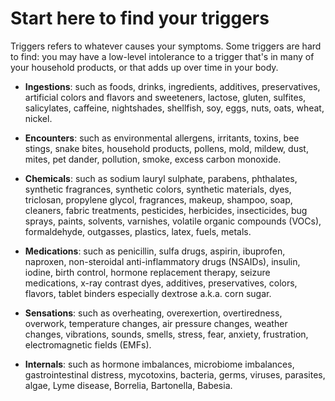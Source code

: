 <!--
source: jph
tags: starters
-->

# Start here to find your triggers

Triggers refers to whatever causes your symptoms. Some triggers are hard to find: you may have a low-level intolerance to a trigger that's in many of your household products, or that adds up over time in your body.

* **Ingestions**: such as foods, drinks, ingredients, additives, preservatives, artificial colors and flavors and sweeteners, lactose, gluten, sulfites, salicylates, caffeine, nightshades, shellfish, soy, eggs, nuts, oats, wheat, nickel.

* **Encounters**: such as environmental allergens, irritants, toxins, bee stings, snake bites, household products, pollens, mold, mildew, dust, mites, pet dander, pollution, smoke, excess carbon monoxide.

* **Chemicals**: such as sodium lauryl sulphate, parabens, phthalates, synthetic fragrances, synthetic colors, synthetic materials, dyes, triclosan, propylene glycol, fragrances, makeup, shampoo, soap, cleaners, fabric treatments, pesticides, herbicides, insecticides, bug sprays, paints, solvents, varnishes, volatile organic compounds (VOCs), formaldehyde, outgasses, plastics, latex, fuels, metals.

* **Medications**: such as penicillin, sulfa drugs, aspirin, ibuprofen, naproxen, non-steroidal anti-inflammatory drugs (NSAIDs), insulin, iodine, birth control, hormone replacement therapy, seizure medications, x-ray contrast dyes, additives,  preservatives, colors, flavors, tablet binders especially dextrose a.k.a. corn sugar.

* **Sensations**: such as overheating, overexertion, overtiredness, overwork, temperature changes, air pressure changes, weather changes, vibrations, sounds, smells, stress, fear, anxiety, frustration, electromagnetic fields (EMFs).

* **Internals**: such as hormone imbalances, microbiome imbalances, gastrointestinal distress, mycotoxins, bacteria, germs, viruses, parasites, algae, Lyme disease, Borrelia, Bartonella, Babesia.
